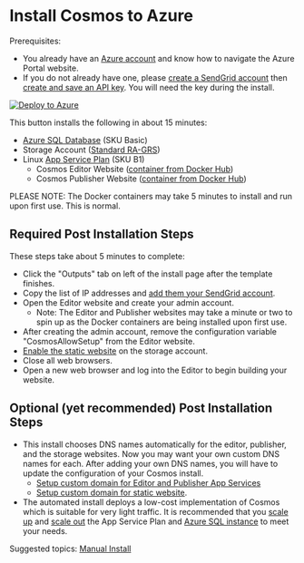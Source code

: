 # Install Cosmos to Azure

Prerequisites:

* You already have an [Azure account](https://azure.microsoft.com/en-us/free/search/?OCID=AID2200277_SEM_0bab6efa957c19e686fb0f63b7658f30:G:s&ef_id=0bab6efa957c19e686fb0f63b7658f30:G:s&msclkid=0bab6efa957c19e686fb0f63b7658f30) and know how to navigate the Azure Portal website.
* If you do not already have one, please [create a SendGrid account](https://github.com/CosmosSoftware/Cosmos.Cms/blob/main/Documentation/Installation/SendGrid.md) then [create and save an API key](https://docs.sendgrid.com/for-developers/partners/microsoft-azure-2021#api-keys). You will need the key during the install.

[![Deploy to Azure](https://aka.ms/deploytoazurebutton)](https://portal.azure.com/#create/Microsoft.Template/uri/https%3A%2F%2Fraw.githubusercontent.com%2FCosmosSoftware%2FCosmos.Cms%2Fmain%2FAutomation%2FAzure%2Fazuredeploy.json)

This button installs the following in about 15 minutes:

* [Azure SQL Database](https://azure.microsoft.com/en-us/products/azure-sql/database/) (SKU Basic)
* Storage Account ([Standard RA-GRS](https://docs.microsoft.com/en-us/azure/storage/common/storage-account-overview))
* Linux [App Service Plan](https://docs.microsoft.com/en-us/azure/app-service/overview-hosting-plans) (SKU B1)
  * Cosmos Editor Website ([container from Docker Hub](https://hub.docker.com/repository/docker/toiyabe/cosmoseditor))
  * Cosmos Publisher Website ([container from Docker Hub](https://hub.docker.com/repository/docker/toiyabe/cosmospublisher))

PLEASE NOTE: The Docker containers may take 5 minutes to install and run upon first use.  This is normal.

## Required Post Installation Steps

These steps take about 5 minutes to complete:

* Click the "Outputs" tab on left of the install page after the template finishes.
* Copy the list of IP addresses and [add them your SendGrid account](https://docs.sendgrid.com/ui/account-and-settings/ip-access-management).
* Open the Editor website and create your admin account.
  * Note: The Editor and Publisher websites may take a minute or two to spin up as the Docker containers are being installed upon first use.
* After creating the admin account, remove the configuration variable "CosmosAllowSetup" from the Editor website.
* [Enable the static website](https://docs.microsoft.com/en-us/azure/storage/blobs/storage-blob-static-website-host#configure-static-website-hosting) on the storage account.
* Close all web browsers.
* Open a new web browser and log into the Editor to begin building your website.
 

## Optional (yet recommended) Post Installation Steps

* This install chooses DNS names automatically for the editor, publisher, and the storage websites. Now you may want your own custom DNS names for each. After adding your own DNS names, you will have to update the configuration of your Cosmos install.
  * [Setup custom domain for Editor and Publisher App Services](https://docs.microsoft.com/en-us/Azure/app-service/app-service-web-tutorial-custom-domain?tabs=cname)
  * [Setup custom domain for static website](https://docs.microsoft.com/en-us/azure/storage/blobs/storage-custom-domain-name?tabs=azure-portal#map-a-custom-domain-with-https-enabled).
* The automated install deploys a low-cost implementation of Cosmos which is suitable for very light traffic.  It is recommended that you [scale up](https://docs.microsoft.com/en-us/azure/app-service/manage-scale-up) and [scale out](https://docs.microsoft.com/en-us/azure/azure-monitor/autoscale/autoscale-get-started?toc=/azure/app-service/toc.json) the App Service Plan and [Azure SQL instance](https://docs.microsoft.com/en-us/azure/azure-sql/database/scale-resources) to meet your needs.

Suggested topics: [Manual Install](https://github.com/CosmosSoftware/Cosmos.Cms/blob/main/Documentation/Installation/Index.md)
